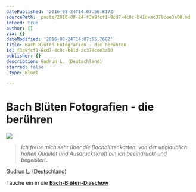 ```yaml
---
datePublished: '2016-08-24T14:07:56.817Z'
sourcePath: _posts/2016-08-24-f3a9fcf1-8cd7-4c0c-b41d-ac378cee3a60.md
inFeed: true
author: []
via: {}
dateModified: '2016-08-24T14:07:55.760Z'
title: Bach Blüten Fotografien - die berühren
id: f3a9fcf1-8cd7-4c0c-b41d-ac378cee3a60
publisher: {}
description: Gudrun L. (Deutschland)
starred: false
_type: Blurb

---
```

# Bach Blüten Fotografien - die berühren
![](https://the-grid-user-content.s3-us-west-2.amazonaws.com/8ef43509-e12a-40a7-96d9-d966eb5ef8f0.jpg)

> _Ich freue mich sehr über die Bachblütenkarten. von der unglaublich hohen Qualität und Ausdruckskraft bin ich beeindruckt und begeistert._

Gudrun L. (Deutschland)

Tauche ein in die **[Bach-Blüten-Diaschow][0]**

[0]: http://flowerenergies.com/bach-blueten-fotos.html "Bach-Blüten-Diaschow"